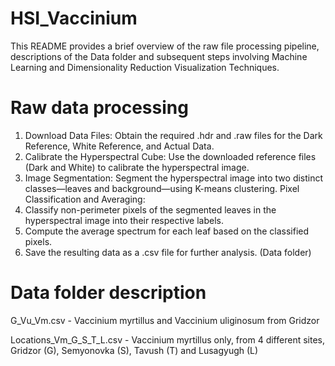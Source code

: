 # HSI_Vaccinium
This README provides a brief overview of the raw file processing pipeline, descriptions of the Data folder and subsequent steps involving Machine Learning and Dimensionality Reduction Visualization Techniques.

# Raw data processing

1. Download Data Files: Obtain the required .hdr and .raw files for the Dark Reference, White Reference, and Actual Data.
2. Calibrate the Hyperspectral Cube: Use the downloaded reference files (Dark and White) to calibrate the hyperspectral image.
3. Image Segmentation: Segment the hyperspectral image into two distinct classes—leaves and background—using K-means clustering.
Pixel Classification and Averaging:
4. Classify non-perimeter pixels of the segmented leaves in the hyperspectral image into their respective labels.
5. Compute the average spectrum for each leaf based on the classified pixels.
6. Save the resulting data as a .csv file for further analysis. (Data folder)


# Data folder description
G_Vu_Vm.csv - Vaccinium myrtillus and Vaccinium uliginosum from Gridzor

Locations_Vm_G_S_T_L.csv - Vaccinium myrtillus only, from 4 different sites, Gridzor (G), Semyonovka (S), Tavush (T) and Lusagyugh (L)



